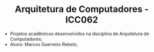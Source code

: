 <h1 align="center"> Arquitetura de Computadores - ICC062 </h1>

  - Projetos acadêmicos desenvolvidos na disciplina de Arquitetura de Computadores;
  - Aluno: Marcos Guerreiro Rebelo;
